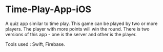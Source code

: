 # Time-Play-App-iOS

A quiz app similar to time play. This game can be played by two or more players. 
The player with more points will win the round.
There is two versions of this app - one is the server and other is the player.


Tools used :
Swift,
Firebase.
